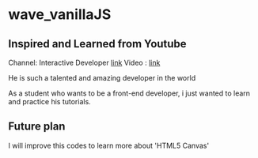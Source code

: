 # wave_vanillaJS
 ## Inspired and Learned from Youtube
  Channel: Interactive Developer [link](https://www.youtube.com/channel/UCdeWxKJuvtUG2xyN6pOJEvA)
  Video : [link](https://www.youtube.com/watch?v=LLfhY4eVwDY)
 
  He is such a talented and amazing developer in the world

  As a student who wants to be a front-end developer, i just wanted to learn and practice his tutorials.

  ## Future plan

 I will improve this codes to learn more about 'HTML5 Canvas'



